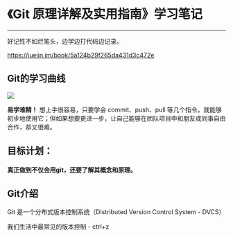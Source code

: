 # 《Git 原理详解及实用指南》学习笔记
---

好记性不如烂笔头，边学边打代码边记录。

https://juejin.im/book/5a124b29f265da431d3c472e

## Git的学习曲线

![](https://user-gold-cdn.xitu.io/2017/10/24/38882ef09a324d15d99b3610fe01809d?imageView2/0/w/1280/h/960/format/webp/ignore-error/1)

**易学难精！**
想上手很容易，只要学会 commit、push、pull 等几个指令，就能够初步地使用它；但如果想要更进一步，让自己能够在团队项目中和朋友或同事自由合作，却又很难。

## 目标计划：
#### 真正做到不仅会用git，还要了解其概念和原理。

## Git介绍

Git 是一个分布式版本控制系统（Distributed Version Control System - DVCS）

我们生活中最常见的版本控制 - ctrl+z


